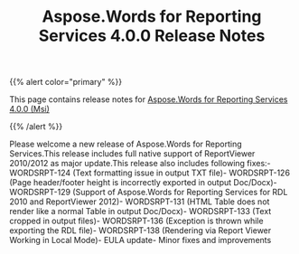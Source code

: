 ﻿---
title: Aspose.Words for Reporting Services 4.0.0 Release Notes
articleTitle: Aspose.Words for Reporting Services 4.0.0 Release Notes
linktitle: Aspose.Words for Reporting Services 4.0.0 Release Notes
description: "Aspose.Words for Reporting Services 4.0.0 Release Notes – learn about the latest updates and fixes."
type: docs
weight: 10
url: /reportingservices/aspose-words-for-reporting-services-4-0-0-release-notes/
---

{{% alert color="primary" %}}

This page contains release notes for [Aspose.Words for Reporting Services 4.0.0 (Msi)](https://downloads.aspose.com/words/reportingservices/new-releases/aspose.words-for-reporting-services-4.0.0-\(msi\)/)

{{% /alert %}}

Please welcome a new release of Aspose.Words for Reporting Services.This release includes full native support of ReportViewer 2010/2012 as major update.This release also includes following fixes:- WORDSRPT-124 (Text formatting issue in output TXT file)- WORDSRPT-126 (Page header/footer height is incorrectly exported in output Doc/Docx)- WORDSRPT-129 (Support of Aspose.Words for Reporting Services for RDL 2010 and ReportViewer 2012)- WORDSRPT-131 (HTML Table does not render like a normal Table in output Doc/Docx)- WORDSRPT-133 (Text cropped in output files)- WORDSRPT-136 (Exception is thrown while exporting the RDL file)- WORDSRPT-138 (Rendering via Report Viewer Working in Local Mode)- EULA update- Minor fixes and improvements
